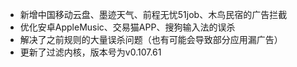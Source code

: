 - 新增中国移动云盘、墨迹天气、前程无忧51job、木鸟民宿的广告拦截
- 优化安卓AppleMusic、交易猫APP、搜狗输入法的误杀
- 解决了之前规则的大量误杀问题（也有可能会导致部分应用漏广告）
- 更新了过滤内核，版本号为v0.107.61
